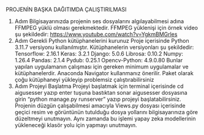 PROJENİN BAŞKA DAĞITIMDA 
ÇALIŞTIRILMASI
1.	Adım 
Bilgisayarınızda projenin ses dosyalarını algılayabilmesi adına FFMPEG yüklü olması gerekmektedir.
FFMPEG yüklenişi için örnek video şu şekildedir:
https://www.youtube.com/watch?v=YgkmBMGrles
2.	Adım
Gerekli Python kütüphanelerini kurunuz Proje içerisinde Python 3.11.7 versiyonu kullanılmıştır.
Kütüphanelerin versiyonları şu şekildedir:
Tensorflow: 2.16.1
Keras: 3.2.1
Django: 5.0.6
Librosa: 0.10.2
Numpy: 1.26.4
Pandas: 2.1.4
Pydub: 0.25.1
Opencv-Python: 4.9.0.80
Bunlar yapılan uygulamanın çalışması için gereken minimum uygulamalar ve kütüphanelerdir. Anaconda Navigator kullanmanız önerilir. Paket olarak çoğu kütüphaneyi yükleyip problemsiz çalıştırabilirsiniz 
3.	Adım Projeyi Başlatma
Projeyi başlatmak için  terminal içerisinde cd aigusesser yazıp enter tuşuna bastıktan sonar aigusesser dosyasına girin 
“python manage.py runserver” yazıp projeyi başlatabilirsiniz. Projenin düzgün çalışabilmesi amacıyla Views.py dosyası içerisinde geçici resim ve görüntünün tutulduğu dosya yollarını bilgisayarınıza göre düzeltmeyi unutmayın. Aynı zamanda bu işlemi yapay zeka modellerinin yükleneceği klasör yolu için yapmayı unutmayın. 
